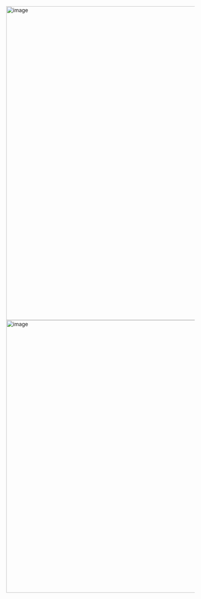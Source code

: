 <img width="836" alt="image" src="https://github.com/user-attachments/assets/68742292-0c32-4932-bfba-cc17aad0eb6a">
<img width="726" alt="image" src="https://github.com/user-attachments/assets/466544c5-0b27-4c02-94e1-d3a9a673fcfc">
